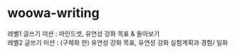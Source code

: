 # woowa-writing

레벨1 글쓰기 미션 : 마인드셋, 유연성 강화 목표 & 돌아보기 <br/>
레벨2 글쓰기 미션 : (구체화 한) 유연성 강화 목표, 유연성 강화 실험계획과 경험/ 일화